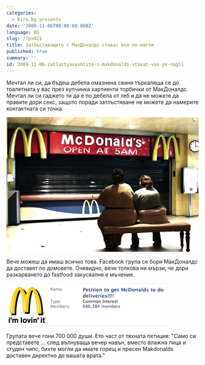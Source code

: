 ```yaml
---
categories:
  - Kiro.bg presents
date: '2009-11-06T00:00:00.000Z'
language: BG
slug: /?p=421
title: Затлъстяващите с МакДоналдс стават все по-нагли
published: true
summary: ''
id: 2009-11-06-zatlastyavashtite-s-makdonalds-stavat-vse-po-nagli
---
```


Мечтал ли си, да бъдеш дебела омазнена свиня търкаляща се до тоалетната у вас през купчинка хартиенти торбички от МакДоналдс. Мечтал ли си гаджето ти да е по дебела от теб и да не можете да правите дори секс, защото поради затлъстяване не можете да намерите контактната си точка.

![McDonalds Pigs](https://raw.githubusercontent.com/kirilchristov/blog_images/main/2009/11/00035908.jpg)

Вече можеш да имаш всичко това. Facebook група се бори МакДоналдс да доставят по домовете. Очевидно, вече толкова ни мързи, че дори разкарването до fastfood закусвалня е мъчение.

![Screen shot 2009-11-06 at 12.01.13 PM](https://raw.githubusercontent.com/kirilchristov/blog_images/main/2009/11/Screen-shot-2009-11-06-at-12.01.13-PM.png)

Групата вече гони 700 000 души. Ето част от тяхната петиция: "Само си представете … след вълнуваща вечер навън, вместо влажна пица и студен чипс, бихте могли да имате горещ и пресен Makdonalds доставен директно до вашата врата."
